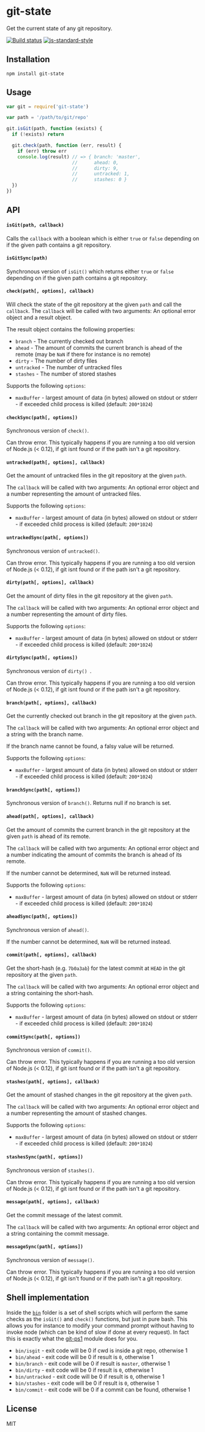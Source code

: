 # git-state

Get the current state of any git repository.

[![Build status](https://travis-ci.org/watson/git-state.svg?branch=master)](https://travis-ci.org/watson/git-state)
[![js-standard-style](https://img.shields.io/badge/code%20style-standard-brightgreen.svg?style=flat)](https://github.com/feross/standard)

## Installation

```
npm install git-state
```

## Usage

```js
var git = require('git-state')

var path = '/path/to/git/repo'

git.isGit(path, function (exists) {
  if (!exists) return

  git.check(path, function (err, result) {
    if (err) throw err
    console.log(result) // => { branch: 'master',
                        //      ahead: 0,
                        //      dirty: 9,
                        //      untracked: 1,
                        //      stashes: 0 }
  })
})
```

## API

#### `isGit(path, callback)`

Calls the `callback` with a boolean which is either `true` or `false`
depending on if the given path contains a git repository.

#### `isGitSync(path)`

Synchronous version of `isGit()` which returns either `true` or `false`
depending on if the given path contains a git repository.

#### `check(path[, options], callback)`

Will check the state of the git repository at the given `path` and call
the `callback`. The `callback` will be called with two arguments: An
optional error object and a result object.

The result object contains the following properties:

- `branch` - The currently checked out branch
- `ahead` - The amount of commits the current branch is ahead of the
  remote (may be `NaN` if there for instance is no remote)
- `dirty` - The number of dirty files
- `untracked` - The number of untracked files
- `stashes` - The number of stored stashes

Supports the following `options`:

- `maxBuffer` - largest amount of data (in bytes) allowed on stdout or
  stderr - if exceeded child process is killed (default: `200*1024`)

#### `checkSync(path[, options])`

Synchronous version of `check()`. 

Can throw error. This typically happens if you are running a too old 
version of Node.js (< 0.12), if git isnt found or if the path isn't 
a git repository.

#### `untracked(path[, options], callback)`

Get the amount of untracked files in the git repository at the given
`path`.

The `callback` will be called with two arguments: An optional error
object and a number representing the amount of untracked files.

Supports the following `options`:

- `maxBuffer` - largest amount of data (in bytes) allowed on stdout or
  stderr - if exceeded child process is killed (default: `200*1024`)

#### `untrackedSync(path[, options])`

Synchronous version of `untracked()`. 

Can throw error. This typically happens if you are running a too old 
version of Node.js (< 0.12), if git isnt found or if the path isn't 
a git repository.

#### `dirty(path[, options], callback)`

Get the amount of dirty files in the git repository at the given
`path`.

The `callback` will be called with two arguments: An optional error
object and a number representing the amount of dirty files.

Supports the following `options`:

- `maxBuffer` - largest amount of data (in bytes) allowed on stdout or
  stderr - if exceeded child process is killed (default: `200*1024`)

#### `dirtySync(path[, options])`

Synchronous version of `dirty() `. 

Can throw error. This typically happens if you are running a too old 
version of Node.js (< 0.12), if git isnt found or if the path isn't 
a git repository.

#### `branch(path[, options], callback)`

Get the currently checked out branch in the git repository at the given
`path`.

The `callback` will be called with two arguments: An optional error
object and a string with the branch name.

If the branch name cannot be found, a falsy value will be returned.

Supports the following `options`:

- `maxBuffer` - largest amount of data (in bytes) allowed on stdout or
  stderr - if exceeded child process is killed (default: `200*1024`)

#### `branchSync(path[, options])`

Synchronous version of `branch()`. Returns null if no branch is set.

#### `ahead(path[, options], callback)`

Get the amount of commits the current branch in the git repository at
the given `path` is ahead of its remote.

The `callback` will be called with two arguments: An optional error
object and a number indicating the amount of commits the branch is ahead
of its remote.

If the number cannot be determined, `NaN` will be returned instead.

Supports the following `options`:

- `maxBuffer` - largest amount of data (in bytes) allowed on stdout or
  stderr - if exceeded child process is killed (default: `200*1024`)

#### `aheadSync(path[, options])`

Synchronous version of `ahead()`.

If the number cannot be determined, `NaN` will be returned instead.

#### `commit(path[, options], callback)`

Get the short-hash (e.g. `7b0a3ab`) for the latest commit at `HEAD` in
the git repository at the given `path`.

The `callback` will be called with two arguments: An optional error
object and a string containing the short-hash.

Supports the following `options`:

- `maxBuffer` - largest amount of data (in bytes) allowed on stdout or
  stderr - if exceeded child process is killed (default: `200*1024`)

#### `commitSync(path[, options])`

Synchronous version of `commit()`. 

Can throw error. This typically happens if you are running a too old 
version of Node.js (< 0.12), if git isnt found or if the path isn't 
a git repository.

#### `stashes(path[, options], callback)`

Get the amount of stashed changes in the git repository at the given
`path`.

The `callback` will be called with two arguments: An optional error
object and a number representing the amount of stashed changes.

Supports the following `options`:

- `maxBuffer` - largest amount of data (in bytes) allowed on stdout or
  stderr - if exceeded child process is killed (default: `200*1024`)

#### `stashesSync(path[, options])`

Synchronous version of `stashes()`. 

Can throw error. This typically happens if you are running a too old 
version of Node.js (< 0.12), if git isnt found or if the path isn't 
a git repository.

#### `message(path[, options], callback)`

Get the commit message of the latest commit.

The `callback` will be called with two arguments: An optional error
object and a string containing the commit message.

#### `messageSync(path[, options])`

Synchronous version of `message()`.

Can throw error. This typically happens if you are running a too old
version of Node.js (< 0.12), if git isn't found or if the path isn't
a git repository.

## Shell implementation

Inside the [`bin`](https://github.com/watson/git-state/tree/master/bin)
folder is a set of shell scripts which will perform the same checks as
the `isGit()` and `check()` functions, but just in pure bash. This
allows you for instance to modify your command prompt without having to
invoke node (which can be kind of slow if done at every request). In
fact this is exactly what the
[git-ps1](https://github.com/watson/git-ps1) module does for you.

- `bin/isgit` - exit code will be 0 if cwd is inside a git repo,
  otherwise 1
- `bin/ahead` - exit code will be 0 if result is `0`, otherwise 1
- `bin/branch` - exit code will be 0 if result is `master`, otherwise 1
- `bin/dirty` - exit code will be 0 if result is `0`, otherwise 1
- `bin/untracked` - exit code will be 0 if result is `0`, otherwise 1
- `bin/stashes` - exit code will be 0 if result is `0`, otherwise 1
- `bin/commit` - exit code will be 0 if a commit can be found, otherwise 1

## License

MIT
